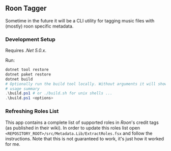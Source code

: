 ## Roon Tagger

Sometime in the future it will be a CLI utility for tagging music files with
(mostly) roon specific metadata.

### Development Setup

Requires _.Net 5.0.x_.

Run:

```powershell
dotnet tool restore
dotnet paket restore
dotnet build
# Optionally run the build tool locally. Without arguments it will show you
# usage summary
.\build.ps1 # or ./build.sh for unix shells ...
.\build.ps1 <options>
```

### Refreshing Roles List

This app contains a complete list of supported roles in _Roon_'s credit tags (as
published in their wiki). In order to update this roles list open
`<REPOSITORY_ROOT>/src/Metadata.Lib/ExtractRoles.fsx` and follow the
instructions. Note that this is not guaranteed to work, it's just how it worked
for me.
